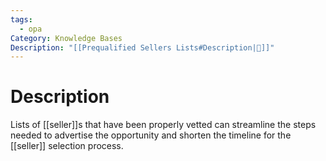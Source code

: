 ```yaml
---
tags:
  - opa
Category: Knowledge Bases
Description: "[[Prequalified Sellers Lists#Description|📝]]"
---
```

# Description
Lists of [[seller]]s that have been properly vetted can streamline the steps needed to advertise the opportunity and shorten the timeline for the [[seller]] selection process.
